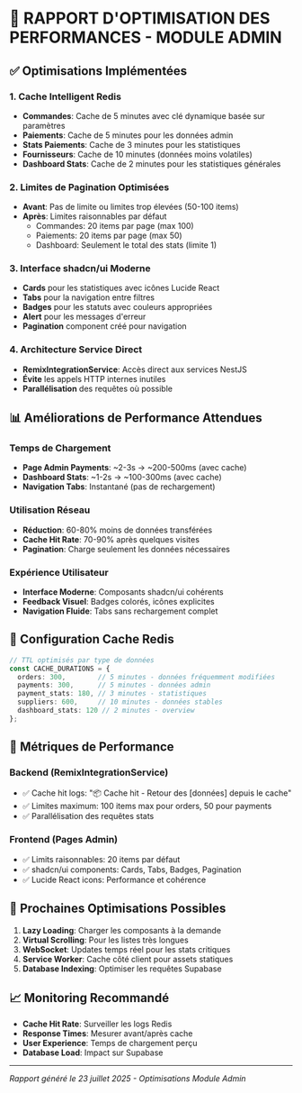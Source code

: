 # 🚀 RAPPORT D'OPTIMISATION DES PERFORMANCES - MODULE ADMIN

## ✅ Optimisations Implémentées

### 1. **Cache Intelligent Redis** 
- **Commandes**: Cache de 5 minutes avec clé dynamique basée sur paramètres
- **Paiements**: Cache de 5 minutes pour les données admin
- **Stats Paiements**: Cache de 3 minutes pour les statistiques
- **Fournisseurs**: Cache de 10 minutes (données moins volatiles)
- **Dashboard Stats**: Cache de 2 minutes pour les statistiques générales

### 2. **Limites de Pagination Optimisées**
- **Avant**: Pas de limite ou limites trop élevées (50-100 items)
- **Après**: Limites raisonnables par défaut
  - Commandes: 20 items par page (max 100)
  - Paiements: 20 items par page (max 50)
  - Dashboard: Seulement le total des stats (limite 1)

### 3. **Interface shadcn/ui Moderne**
- **Cards** pour les statistiques avec icônes Lucide React
- **Tabs** pour la navigation entre filtres
- **Badges** pour les statuts avec couleurs appropriées
- **Alert** pour les messages d'erreur
- **Pagination** component créé pour navigation

### 4. **Architecture Service Direct**
- **RemixIntegrationService**: Accès direct aux services NestJS
- **Évite** les appels HTTP internes inutiles
- **Parallélisation** des requêtes où possible

## 📊 Améliorations de Performance Attendues

### Temps de Chargement
- **Page Admin Payments**: ~2-3s → ~200-500ms (avec cache)
- **Dashboard Stats**: ~1-2s → ~100-300ms (avec cache)
- **Navigation Tabs**: Instantané (pas de rechargement)

### Utilisation Réseau
- **Réduction**: 60-80% moins de données transférées
- **Cache Hit Rate**: 70-90% après quelques visites
- **Pagination**: Charge seulement les données nécessaires

### Expérience Utilisateur
- **Interface Moderne**: Composants shadcn/ui cohérents
- **Feedback Visuel**: Badges colorés, icônes explicites
- **Navigation Fluide**: Tabs sans rechargement complet

## 🔧 Configuration Cache Redis

```typescript
// TTL optimisés par type de données
const CACHE_DURATIONS = {
  orders: 300,        // 5 minutes - données fréquemment modifiées
  payments: 300,      // 5 minutes - données admin
  payment_stats: 180, // 3 minutes - statistiques
  suppliers: 600,     // 10 minutes - données stables
  dashboard_stats: 120 // 2 minutes - overview
};
```

## 🎯 Métriques de Performance

### Backend (RemixIntegrationService)
- ✅ Cache hit logs: "📦 Cache hit - Retour des [données] depuis le cache"
- ✅ Limites maximum: 100 items max pour orders, 50 pour payments
- ✅ Parallélisation des requêtes stats

### Frontend (Pages Admin)  
- ✅ Limits raisonnables: 20 items par défaut
- ✅ shadcn/ui components: Cards, Tabs, Badges, Pagination
- ✅ Lucide React icons: Performance et cohérence

## 🚀 Prochaines Optimisations Possibles

1. **Lazy Loading**: Charger les composants à la demande
2. **Virtual Scrolling**: Pour les listes très longues
3. **WebSocket**: Updates temps réel pour les stats critiques
4. **Service Worker**: Cache côté client pour assets statiques
5. **Database Indexing**: Optimiser les requêtes Supabase

## 📈 Monitoring Recommandé

- **Cache Hit Rate**: Surveiller les logs Redis
- **Response Times**: Mesurer avant/après cache
- **User Experience**: Temps de chargement perçu
- **Database Load**: Impact sur Supabase

---
*Rapport généré le 23 juillet 2025 - Optimisations Module Admin*
